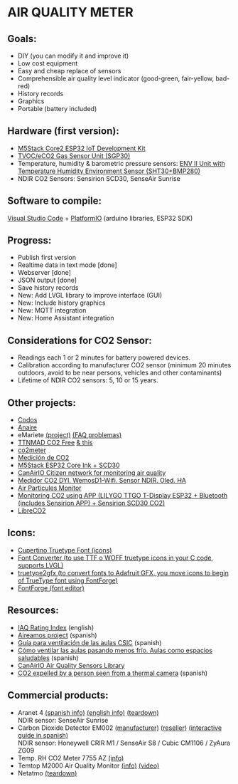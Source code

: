 AIR QUALITY METER
=================


Goals:
-----
* DIY (you can modify it and improve it)
* Low cost equipment
* Easy and cheap replace of sensors
* Comprehensible air quality level indicator (good-green, fair-yellow, bad-red)
* History records
* Graphics
* Portable (battery included)


Hardware (first version):
------------------------
* [M5Stack Core2 ESP32 IoT Development Kit](https://docs.m5stack.com/#/en/core/core2?id=m5core2)
* [TVOC/eCO2 Gas Sensor Unit (SGP30)](https://docs.m5stack.com/#/en/unit/tvoc?id=tvoceco2)
* Temperature, humidity & barometric pressure sensors: [ENV II Unit with Temperature Humidity Environment Sensor (SHT30+BMP280)](https://docs.m5stack.com/#/en/unit/envII?id=env-ii)
* NDIR CO2 Sensors: Sensirion SCD30, SenseAir Sunrise


Software to compile: 
-------------------
[Visual Studio Code](https://code.visualstudio.com/) + [PlatformIO](https://platformio.org/install/ide?install=vscode) (arduino libraries, ESP32 SDK) 


Progress:
--------
* Publish first version
* Realtime data in text mode [done]
* Webserver [done]
* JSON output [done]
* Save history records
* New: Add LVGL library to improve interface (GUI)
* New: Include history graphics
* New: MQTT integration
* New: Home Assistant integration
  
  
Considerations for CO2 Sensor:
-----------------------------
* Readings each 1 or 2 minutes for battery powered devices.
* Calibration according to manufacturer CO2 sensor (minimum 20 minutes outdoors, avoid to be near persons, vehicles and other contaminants)
* Lifetime of NDIR CO2 sensors: 5, 10 or 15 years.
  
  
Other projects:
--------------
* [Codos](https://github.com/miguelangelcasanova/codos)
* [Anaire](https://github.com/anaireorg/anaire-devices) 
* eMariete [(project)](https://emariete.com/en/home-co2-meter/) [(FAQ problemas)](https://emariete.com/medidor-casero-co2/#_Tienes_problemas_Preguntas_mas_frecuentes_del_medidor_de_CO2)
* [TTNMAD CO2 Free](https://github.com/IoTopenTech/TTNMAD_CO2_FREE) [& this](https://www.medialab-prado.es/en/activities/building-co2-nodes-lorawan-and-ttnmad-v23)
* [co2meter](https://github.com/miguelfreitas/co2meter) 
* [Medición de CO2](http://www.jorgealiaga.com.ar/?page_id=2864)
* [M5Stack ESP32 Core Ink + SCD30](https://github.com/hpsaturn/co2_m5coreink)
* [CanAirIO Citizen network for monitoring air quality](https://canair.io/)
* [Medidor CO2 DYI. WemosD1-Wifi. Sensor NDIR. Oled. HA](https://www.youtube.com/watch?v=Gk2qnFJ18o8&feature=youtu.be)
* [Air Particules Monitor](https://sensor.community/en/sensors/airrohr/)
* [Monitoring CO2 using APP (LILYGO TTGO T-Display ESP32 + Bluetooth (includes Sensirion APP) + Sensirion SCD30 CO2)](https://github.com/Sensirion/arduino-ble-gadget/blob/master/documents/SCD30_Monitor_Tutorial.md)
* [LibreCO2](https://github.com/danielbernalb/LibreCO2)


Icons:
-----
* [Cupertino Truetype Font (icons)](https://github.com/flutter/cupertino_icons/blob/master/assets/CupertinoIcons.ttf)
* [Font Converter (to use TTF o WOFF truetype icons in your C code, supports LVGL)](https://lvgl.io/tools/fontconverter)
* [truetype2gfx (to convert fonts to Adafruit GFX, you move icons to begin of TrueType font using FontForge)](https://rop.nl/truetype2gfx/)
* [FontForge (font editor)](https://fontforge.org/en-US/)


Resources:
---------
* [IAQ Rating Index](http://www.iaquk.org.uk/ESW/Files/IAQ_Rating_Index.pdf) (english)
* [Aireamos project](https://www.aireamos.org/) (spanish)
* [Guía para ventilación de las aulas CSIC](https://digital.csic.es/handle/10261/221538) (spanish)
* [Cómo ventilar las aulas pasando menos frío. Aulas como espacios saludables](https://www.youtube.com/watch?v=1XhTSbLFt1w) (spanish)
* [CanAirIO Air Quality Sensors Library](https://github.com/kike-canaries/canairio_sensorlib)
* [CO2 expelled by a person seen from a thermal camera](https://amp.rtve.es/noticias/20210312/coronavirus-aerosoles-imagenes/2081740.shtml) (spanish)


Commercial products:
-------------------
* Aranet 4 [(spanish info)](https://www.aranet4.es/) [(english info)](https://aranet4.com/) [(teardown)](https://kaspars.net/blog/aranet4-teardown)  
  NDIR sensor: SenseAir Sunrise
* Carbon Dioxide Detector EM002 [(manufacturer)](https://gd-deyi.en.alibaba.com/product/1600208803526-819921884/DEYI_Indoor_CO2_Meter_Temperature_and_Relative_Humidity_Carbon_Dioxide_Detector_NDIR_Channel_Sensor_Data_Logger_0_9999ppm.html) [(reseller)](https://www.kkmoon.com/p-e9194.html) [(interactive guide in spanish)](https://view.genial.ly/5fda916d37663f0d6c04ee89)  
  NDIR sensor: Honeywell CRIR M1 / SenseAir S8 / Cubic CM1106 / ZyAura ZG09
* Temp. RH CO2 Meter 7755 AZ [(info)](https://www.az-instrument.com.tw/en/product-616380/Temp-RH-CO2-Meter-7755-AZ.html)
* Temtop M2000 Air Quality Monitor [(info)](https://www.elitechustore.com/collections/air-quality-detector/products/temtop-m2000-2nd-generation-air-quality-monitor-for-pm2-5-pm10-particles-co2-hcho-temperature-humidity-settable-audio-alarm-data-export-recording-curve-easy-calibration) [(video)](https://www.youtube.com/watch?v=ITUzYioZhCs)
* Netatmo [(teardown)](https://www.fictiv.com/teardowns/netatmo-weather-station-teardown-part-2-indoor-module)
